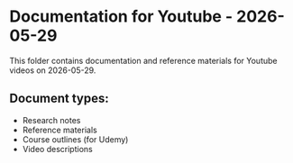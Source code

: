# Documentation for Youtube - 2026-05-29

This folder contains documentation and reference materials for Youtube videos on 2026-05-29.

## Document types:
- Research notes
- Reference materials
- Course outlines (for Udemy)
- Video descriptions
